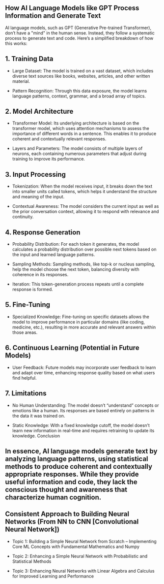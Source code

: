 ## How AI Language Models like GPT Process Information and Generate Text
AI language models, such as GPT (Generative Pre-trained Transformer), don’t have a "mind" in the human sense. Instead, they follow a systematic process to generate text and code. Here’s a simplified breakdown of how this works:

## 1. Training Data

- Large Dataset: The model is trained on a vast dataset, which includes diverse text sources like books, websites, articles, and other written material.
 
- Pattern Recognition: Through this data exposure, the model learns language patterns, context, grammar, and a broad array of topics.

## 2. Model Architecture

- Transformer Model: Its underlying architecture is based on the transformer model, which uses attention mechanisms to assess the importance of different words in a sentence. This enables it to produce coherent and contextually relevant responses.
  
- Layers and Parameters: The model consists of multiple layers of neurons, each containing numerous parameters that adjust during training to improve its performance.
  
## 3. Input Processing

- Tokenization: When the model receives input, it breaks down the text into smaller units called tokens, which helps it understand the structure and meaning of the input.
  
- Contextual Awareness: The model considers the current input as well as the prior conversation context, allowing it to respond with relevance and continuity.
  
## 4. Response Generation

- Probability Distribution: For each token it generates, the model calculates a probability distribution over possible next tokens based on the input and learned language patterns.

- Sampling Methods: Sampling methods, like top-k or nucleus sampling, help the model choose the next token, balancing diversity with coherence in its responses.
 
- Iteration: This token-generation process repeats until a complete response is formed.
  
## 5. Fine-Tuning

- Specialized Knowledge: Fine-tuning on specific datasets allows the model to improve performance in particular domains (like coding, medicine, etc.), resulting in more accurate and relevant answers within those areas.
  
## 6. Continuous Learning (Potential in Future Models)

- User Feedback: Future models may incorporate user feedback to learn and adapt over time, enhancing response quality based on what users find helpful.
  
## 7. Limitations

- No Human Understanding: The model doesn’t “understand” concepts or emotions like a human. Its responses are based entirely on patterns in the data it was trained on.
  
- Static Knowledge: With a fixed knowledge cutoff, the model doesn’t learn new information in real-time and requires retraining to update its knowledge.
Conclusion

##  In essence, AI language models generate text by analyzing language patterns, using statistical methods to produce coherent and contextually appropriate responses. While they provide useful information and code, they lack the conscious thought and awareness that characterize human cognition.

## Consistent Approach to Building Neural Networks (From NN to CNN [Convolutional Neural Network])
- Topic 1: Building a Simple Neural Network from Scratch – Implementing Core ML Concepts with Fundamental Mathematics and Numpy
 
- Topic 2: Enhancing a Simple Neural Network with Probabilistic and Statistical Methods 

- Topic 3: Enhancing Neural Networks with Linear Algebra and Calculus for Improved Learning and Performance
